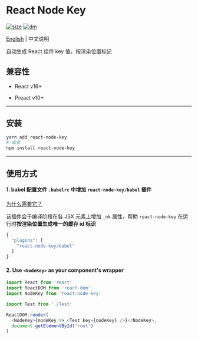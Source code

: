 # React Node Key

[![size](https://img.shields.io/bundlephobia/minzip/react-node-key.svg)](https://github.com/CJY0208/react-node-key)
[![dm](https://img.shields.io/npm/dm/react-node-key.svg)](https://github.com/CJY0208/react-node-key)

[English](./README.md) | 中文说明

自动生成 React 组件 key 值，按渲染位置标记

## 兼容性

- React v16+

- Preact v10+

---

## 安装

```bash
yarn add react-node-key
# 或者
npm install react-node-key
```

---

## 使用方式

#### 1. babel 配置文件 `.babelrc` 中增加 `react-node-key/babel` 插件

[为什么需要它？](https://github.com/CJY0208/react-activation/issues/18#issuecomment-564360695)

该插件会于编译阶段在各 JSX 元素上增加 `_nk` 属性，帮助 `react-node-key` 在运行时**按渲染位置生成唯一的缓存 id 标识**

```javascript
{
  "plugins": [
    "react-node-key/babel"
  ]
}
```

#### 2. Use `<NodeKey>` as your component's wrapper

```javascript
import React from 'react'
import ReactDOM from 'react-dom'
import NodeKey from 'react-node-key'

import Test from './Test'

ReactDOM.render(
  <NodeKey>{nodeKey => <Test key={nodeKey} />}</NodeKey>,
  document.getElementById('root')
)
```
